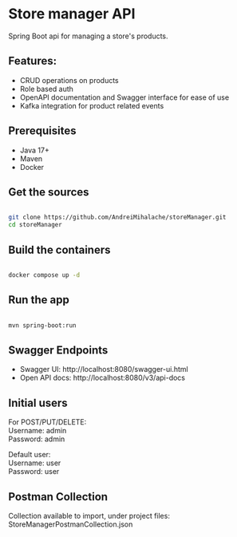 # Store manager API

Spring Boot api for managing a store's products.

Features:
-
- CRUD operations on products
- Role based auth
- OpenAPI documentation and Swagger interface for ease of use
- Kafka integration for product related events

Prerequisites
-
- Java 17+
- Maven
- Docker

Get the sources
-
```bash

git clone https://github.com/AndreiMihalache/storeManager.git
cd storeManager
```

Build the containers
-
```bash

docker compose up -d
```
Run the app
-
```bash

mvn spring-boot:run
```

Swagger Endpoints
-
- Swagger UI: http://localhost:8080/swagger-ui.html
- Open API docs: http://localhost:8080/v3/api-docs

Initial users
-
For POST/PUT/DELETE:\
Username: admin \
Password: admin


Default user:\
Username: user \
Password: user

Postman Collection
-
Collection available to import, under project files: \
StoreManagerPostmanCollection.json

